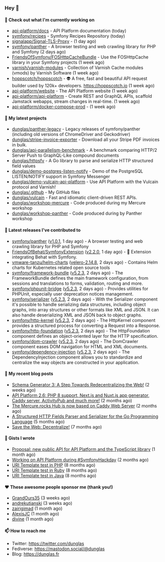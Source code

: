 ### Hey 👋

#### 👷 Check out what I'm currently working on

- [api-platform/docs](https://github.com/api-platform/docs) - API Platform documentation (today)
- [symfony/recipes](https://github.com/symfony/recipes) - Symfony Recipes Repository (today)
- [signalapp/Signal-TLS-Proxy](https://github.com/signalapp/Signal-TLS-Proxy) -  (1 day ago)
- [symfony/panther](https://github.com/symfony/panther) - A browser testing and web crawling library for PHP and Symfony (2 days ago)
- [FriendsOfSymfony/FOSHttpCacheBundle](https://github.com/FriendsOfSymfony/FOSHttpCacheBundle) - Use the FOSHttpCache library in your Symfony projects (1 week ago)
- [varnish/varnish-modules](https://github.com/varnish/varnish-modules) - Collection of Varnish Cache modules (vmods) by Varnish Software (1 week ago)
- [hoppscotch/hoppscotch](https://github.com/hoppscotch/hoppscotch) - 👽 A free, fast and beautiful API request builder used by 120k&#43; developers. https://hoppscotch.io (1 week ago)
- [api-platform/website](https://github.com/api-platform/website) - The API Platform website (1 week ago)
- [api-platform/api-platform](https://github.com/api-platform/api-platform) - Create REST and GraphQL APIs, scaffold Jamstack webapps, stream changes in real-time. (1 week ago)
- [api-platform/docker-compose-prod](https://github.com/api-platform/docker-compose-prod) -  (1 week ago)

#### 🌱 My latest projects

- [dunglas/panther-legacy](https://github.com/dunglas/panther-legacy) - Legacy releases of symfony/panther (including old versions of ChromeDriver and Geckodriver)
- [dunglas/stripe-invoice-exporter](https://github.com/dunglas/stripe-invoice-exporter) - Download all your Stripe PDF invoices in bulk.
- [dunglas/api-parallelism-benchmark](https://github.com/dunglas/api-parallelism-benchmark) - A benchmark comparing HTTP/2 Server Push to GraphQL-Like compound documents
- [dunglas/httpsfv](https://github.com/dunglas/httpsfv) - A Go library to parse and serialize HTTP structured field values
- [dunglas/demo-postgres-listen-notify](https://github.com/dunglas/demo-postgres-listen-notify) - Demo of the PostgreSQL LISTEN/NOTIFY support in Symfony Messenger
- [dunglas/demo-vulcain-api-platform](https://github.com/dunglas/demo-vulcain-api-platform) - Use API Platform with the Vulcain protocol and Varnish!
- [dunglas/.github](https://github.com/dunglas/.github) - My GitHub files
- [dunglas/vulcain](https://github.com/dunglas/vulcain) - Fast and idiomatic client-driven REST APIs.
- [dunglas/workshop-mercure](https://github.com/dunglas/workshop-mercure) - Code produced during my Mercure workshop
- [dunglas/workshop-panther](https://github.com/dunglas/workshop-panther) - Code produced during by Panther workshop

#### 🔭 Latest releases I've contributed to

- [symfony/panther](https://github.com/symfony/panther) ([v1.0.1](https://github.com/symfony/panther/releases/tag/v1.0.1), 1 day ago) - A browser testing and web crawling library for PHP and Symfony
- [FriendsOfBehat/SymfonyExtension](https://github.com/FriendsOfBehat/SymfonyExtension) ([v2.2.0](https://github.com/FriendsOfBehat/SymfonyExtension/releases/tag/v2.2.0), 1 day ago) - :musical_score: Extension integrating Behat with Symfony.
- [vmware-tanzu/helm-charts](https://github.com/vmware-tanzu/helm-charts) ([velero-2.14.8](https://github.com/vmware-tanzu/helm-charts/releases/tag/velero-2.14.8), 2 days ago) - Contains Helm charts for Kubernetes related open source tools
- [symfony/framework-bundle](https://github.com/symfony/framework-bundle) ([v5.2.3](https://github.com/symfony/framework-bundle/releases/tag/v5.2.3), 2 days ago) - The FrameworkBundle defines the main framework configuration, from sessions and translations to forms, validation, routing and more.
- [symfony/phpunit-bridge](https://github.com/symfony/phpunit-bridge) ([v5.2.3](https://github.com/symfony/phpunit-bridge/releases/tag/v5.2.3), 2 days ago) - Provides utilities for PHPUnit, especially user deprecation notices management.
- [symfony/serializer](https://github.com/symfony/serializer) ([v5.2.3](https://github.com/symfony/serializer/releases/tag/v5.2.3), 2 days ago) - With the Serializer component it&#39;s possible to handle serializing data structures, including object graphs, into array structures or other formats like XML and JSON. It can also handle deserializing XML and JSON back to object graphs.
- [symfony/http-kernel](https://github.com/symfony/http-kernel) ([v5.2.3](https://github.com/symfony/http-kernel/releases/tag/v5.2.3), 2 days ago) - The HttpKernel component provides a structured process for converting a Request into a Response.
- [symfony/http-foundation](https://github.com/symfony/http-foundation) ([v5.2.3](https://github.com/symfony/http-foundation/releases/tag/v5.2.3), 2 days ago) - The HttpFoundation component defines an object-oriented layer for the HTTP specification.
- [symfony/dom-crawler](https://github.com/symfony/dom-crawler) ([v5.2.3](https://github.com/symfony/dom-crawler/releases/tag/v5.2.3), 2 days ago) - The DomCrawler component eases DOM navigation for HTML and XML documents.
- [symfony/dependency-injection](https://github.com/symfony/dependency-injection) ([v5.2.3](https://github.com/symfony/dependency-injection/releases/tag/v5.2.3), 2 days ago) - The DependencyInjection component allows you to standardize and centralize the way objects are constructed in your application.

#### 📜 My recent blog posts

- [Schema Generator 3: A Step Towards Redecentralizing the Web!](http://feedproxy.google.com/~r/dunglas/~3/-eYprhFHaXA/) (2 weeks ago)
- [API Platform 2.6: PHP 8 support, Next.js and Nuxt.js app generator, Caddy server, ActivityPub and much more!](http://feedproxy.google.com/~r/dunglas/~3/X1dkcrZS-qU/) (2 months ago)
- [The Mercure.rocks Hub is now based on Caddy Web Server](http://feedproxy.google.com/~r/dunglas/~3/MjBonxZ_8uQ/) (2 months ago)
- [A Structured HTTP Fields Parser and Serializer for the Go Programming Language](http://feedproxy.google.com/~r/dunglas/~3/ZbYscZI8Qx8/) (5 months ago)
- [Save the Web: Decentralize!](http://feedproxy.google.com/~r/dunglas/~3/sqGQq6DaW2s/) (7 months ago)

#### 📓 Gists I wrote

- [Proposal: new public API for API Platform and the TypeScript library](https://gist.github.com/4da2026f34bf7f18e1db955ef8a9b417) (1 month ago)
- [Working on API Platform during #SymfonyHackday](https://gist.github.com/3949272d40e6390cdd2850a4f312a02a) (2 months ago)
- [URI Template test in PHP](https://gist.github.com/5b10b586427cf66e78a968f82f80691a) (8 months ago)
- [URI Template test in Ruby](https://gist.github.com/ec793690f66167cb849c02284ecf748d) (8 months ago)
- [URI Template test in Java](https://gist.github.com/788b70312231d24e46d7632c634784f5) (8 months ago)

#### ❤️ These awesome people sponsor me (thank you!)

- [GrandOurs35](https://github.com/GrandOurs35) (3 weeks ago)
- [andrekutianski](https://github.com/andrekutianski) (3 weeks ago)
- [zairigimad](https://github.com/zairigimad) (1 month ago)
- [AlexisJC](https://github.com/AlexisJC) (1 month ago)
- [divine](https://github.com/divine) (1 month ago)

#### 📫 How to reach me

- Twitter: https://twitter.com/dunglas
- Fediverse: https://mastodon.social/@dunglas
- Blog: https://dunglas.fr
